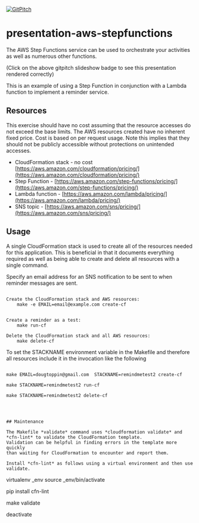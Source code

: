 [![GitPitch](https://gitpitch.com/assets/badge.svg)](https://gitpitch.com/dougtoppin/presentation-aws-stepfunctions/master?grs=github&t=sky)

# presentation-aws-stepfunctions
The AWS Step Functions service can be used to orchestrate your activities as well as
numerous other functions.

(Click on the above gitpitch slideshow badge to see this presentation rendered correctly)

This is an example of using a Step Function in conjunction with a Lambda function to implement a reminder service.

## Resources

This exercise should have no cost assuming that the resource accesses do not exceed the base limits.
The AWS resources created have no inherent fixed price.
Cost is based on per request usage.
Note this implies that they should not be publicly accessible without protections on unintended accesses.

* CloudFormation stack - no cost [https://aws.amazon.com/cloudformation/pricing/](https://aws.amazon.com/cloudformation/pricing/)
* Step Function - [https://aws.amazon.com/step-functions/pricing/](https://aws.amazon.com/step-functions/pricing/)
* Lambda function - [https://aws.amazon.com/lambda/pricing/](https://aws.amazon.com/lambda/pricing/)
* SNS topic - [https://aws.amazon.com/sns/pricing/](https://aws.amazon.com/sns/pricing/)

## Usage

A single CloudFormation stack is used to create all of the resources needed
for this application.
This is beneficial in that it documents everything required as well as
being able to create and delete all resources with a single command.

Specify an email address for an SNS notification to be sent to when
reminder messages are sent.

```

Create the CloudFormation stack and AWS resources:
    make -e EMAIL=email@example.com create-cf


Create a reminder as a test:
    make run-cf

Delete the CloudFormation stack and all AWS resources:
    make delete-cf

```

To set the STACKNAME environment variable in the Makefile and therefore all resources
include it in the invocation like the following

```
 
make EMAIL=dougtoppin@gmail.com  STACKNAME=remindmetest2 create-cf

make STACKNAME=remindmetest2 run-cf

make STACKNAME=remindmetest2 delete-cf

```



```



## Maintenance

The Makefile *validate* command uses *cloudformation validate* and 
*cfn-lint* to validate the CloudFormation template.
Validation can be helpful in finding errors in the template more quickly
than waiting for CloudFormation to encounter and report them.

Install *cfn-lint* as follows using a virtual environment and then use validate.

```

virtualenv _env
source _env/bin/activate

pip install cfn-lint

make validate

deactivate

```

